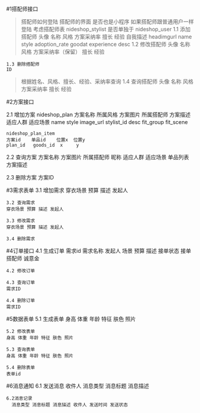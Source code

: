 #1搭配师接口
  > 搭配师如何登陆 搭配师的界面 是否也是小程序
  > 如果搭配师跟普通用户一样登陆
  > 考虑搭配师表 nideshop_stylist 是否单独于 nideshop_user
	1.1 添加搭配师
    头像        名称   风格    方案采纳率       擅长      经验          自我描述
    headimgurl  name  style  adoption_rate  goodat    experience   desc
	1.2 修改搭配师
    头像 名称 风格 方案采纳率（保留） 擅长  经验

	1.3 删除搭配师
    ID

  > 根据姓名、风格、擅长、经验、采纳率查询
	1.4 查询搭配师
    头像 名称  风格 方案采纳率 擅长 经验 

#2方案接口

  2.1 增加方案
    nideshop_plan
    方案名称 所属风格  方案图片  所属搭配师   方案描述  适应人群    适应场景
    name    style   image_url  stylist_id  desc     fit_group  fit_scene

    nideshop_plan_item
    方案id    单品id    位置x  位置y
    plan_id   goods_id  x     y

  2.2 查询方案
    方案名称 方案图片 所属搭配师 昵称 适应人群 适应场景
    单品列表 方案描述

  2.3 删除方案
    方案ID
	    
#3需求表单
  3.1 增加需求
    穿衣场景 预算 描述 发起人 

	3.2 查询需求
    穿衣场景 预算 描述 发起人 

	3.3 修改需求
    穿衣场景 预算 描述 发起人 

	3.4 删除需求

#4订单接口
	4.1 生成订单
    需求id 需求名称 发起人 场景 预算 描述 接单状态 接单搭配师 诚意金 
	
	4.2 修改订单

	4.3 查询订单
    需求ID

	4.4 删除订单
    需求ID

#5数据表单
	5.1 生成表单 
    身高 体重 年龄 特征 肤色 照片

 	5.2 修改表单
    身高 体重 年龄 特征 肤色 照片

	5.3 查询表单
    身高 体重 年龄 特征 肤色 照片

	5.4 删除表单
    表单id



#6消息通知
	6.1 发送消息
	  收件人 消息类型 消息标题 消息描述 

	6.2消息记录
	  消息类型 消息标题 消息描述 收件人 发送时间 发送状态







